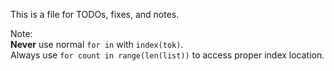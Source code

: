 This is a file for TODOs, fixes, and notes.

Note:<br>
**Never** use normal `for in` with `index(tok)`.<br>
Always use `for count in range(len(list))` to access proper index location.<br>

